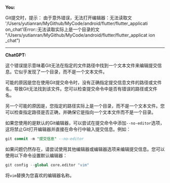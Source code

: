 **You:**

Git提交时，提示： 由于意外错误，无法打开编辑器：无法读取文 '/Users/yutianran/MyGithub/MyCode/android/flutter/flutter\_applicati on\_chat'(Error::无法读取实际上是一个目录的文 "/Users/yutianran/MyGithub/MyCode/android/flutter/flutter\_applicat ion \_chat")

* * *

**ChatGPT:**

这个错误提示意味着Git无法在指定的文件路径中找到一个文本文件来编辑提交信息。它似乎发现了一个目录，而不是一个文本文件。

可能的原因是您在使用Git提交命令时，没有正确指定提交信息文件的路径或文件名，导致Git无法找到该文件。您可以检查提交命令中是否有错误的路径或文件名。

另一个可能的原因是，您指定的路径实际上是一个目录，而不是一个文本文件。您可以检查指定路径是否正确，并确保它是指向一个文本文件而不是一个目录。

如果您使用的是默认的Git编辑器，可以尝试在提交命令中添加`--no-editor`选项，这将禁止Git打开编辑器并直接在命令行中输入提交信息。例如：

```sql
git commit -m "提交信息" --no-editor
```

如果问题仍然存在，请尝试使用其他编辑器或编辑器选项来编辑提交信息。您可以使用以下命令设置默认编辑器：

```python
git config --global core.editor "vim"
```

将`vim`替换为您喜欢的编辑器名称。